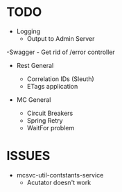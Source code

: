 TODO
====

- Logging
    - Output to Admin Server
    
-Swagger
    - Get rid of /error controller
    
- Rest General
    - Correlation IDs (Sleuth)
    - ETags application
    
- MC General
    - Circuit Breakers
    - Spring Retry
    - WaitFor problem
    
    
 ISSUES
 ======
 
 - mcsvc-util-contstants-service
    - Acutator doesn't work